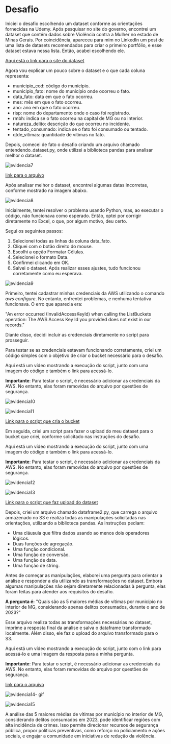# Desafio 

Iniciei o desafio escolhendo um dataset conforme as orientações fornecidas na Udemy. Após pesquisar no site do governo, encontrei um dataset que contém dados sobre Violência contra a Mulher no estado de Minas Gerais.
Por coincidência, apareceu para mim no LinkedIn um post de uma lista de datasets recomendados para criar o primeiro portfólio, e esse dataset estava nessa lista. Então, acabei escolhendo ele.

[Aqui está o link para o site do dataset](https://dados.gov.br/dados/conjuntos-dados/violencia-contra-mulher)

Agora vou explicar um pouco sobre o dataset e o que cada coluna representa:

* municipio_cod: código do município.
* municipio_fato: nome do município onde ocorreu o fato.
* data_fato: data em que o fato ocorreu.
* mes: mês em que o fato ocorreu.
* ano: ano em que o fato ocorreu.
* risp: nome do departamento onde o caso foi registrado.
* rmbh: indica se o fato ocorreu na capital de MG ou no interior.
* natureza_delito: descrição do que ocorreu no incidente.
* tentado_consumado: indica se o fato foi consumado ou tentado.
* qtde_vitimas: quantidade de vítimas no fato.

Depois, comecei de fato o desafio criando um arquivo chamado entendendo_dataset.py, onde utilizei a biblioteca pandas para analisar melhor o dataset.

![evidencia7](../Evidencias/evidencia7.jpeg)

[link para o arquivo](../Desafios/entendendo_dataset.py)

Após analisar melhor o dataset, encontrei algumas datas incorretas, conforme mostrado na imagem abaixo.

![evidencia8](../Evidencias/evidencia8.jpeg)

Inicialmente, tentei resolver o problema usando Python, mas, ao executar o código, não funcionava como esperado. Então, optei por corrigir diretamente no Excel, o que, por algum motivo, deu certo.

Segui os seguintes passos:

1. Selecionei todas as linhas da coluna data_fato.
2. Cliquei com o botão direito do mouse.
3. Escolhi a opção Formatar Células.
4. Selecionei o formato Data.
5. Confirmei clicando em OK.
6. Salvei o dataset.
Após realizar esses ajustes, tudo funcionou corretamente como eu esperava.

![evidencia9](../Evidencias/evidencia9.jpeg)

Primeiro, tentei cadastrar minhas credenciais da AWS utilizando o comando *aws configure*. No entanto, enfrentei problemas, e nenhuma tentativa funcionava. O erro que aparecia era:

"An error occurred (InvalidAccessKeyId) when calling the ListBuckets operation: The AWS Access Key Id you provided does not exist in our records."

Diante disso, decidi incluir as credenciais diretamente no script para prosseguir.

Para testar se as credenciais estavam funcionando corretamente, criei um código simples com o objetivo de criar o bucket necessário para o desafio.

Aqui está um vídeo mostrando a execução do script, junto com uma imagem do código e também o link para acessá-lo.

__Importante__: Para testar o script, é necessário adicionar as credenciais da AWS. No entanto, elas foram removidas do arquivo por questões de segurança.

![evidencia10](../Evidencias/evidencia10.jpeg)

![evidencia11](../Evidencias/evidencia11.gif)

[Link para o script que cria o bucket](../Desafios/criar_bucket.py)

Em seguida, criei um script para fazer o upload do meu dataset para o bucket que criei, conforme solicitado nas instruções do desafio.

Aqui está um vídeo mostrando a execução do script, junto com uma imagem do código e também o link para acessá-lo.

__Importante__: Para testar o script, é necessário adicionar as credenciais da AWS. No entanto, elas foram removidas do arquivo por questões de segurança.

![evidencia12](../Evidencias/evidencia12.jpeg)

![evidencia13](../Evidencias/evidencia13.gif)

[Link para o script que faz upload do dataset](../Desafios/script_boto.py)

Depois, criei um arquivo chamado dataframe2.py, que carrega o arquivo armazenado no S3 e realiza todas as manipulações solicitadas nas orientações, utilizando a biblioteca pandas.
 As instruções pediam:

* Uma cláusula que filtra dados usando ao menos dois operadores lógicos.
* Duas funções de agregação.
* Uma função condicional.
* Uma função de conversão.
* Uma função de data.
* Uma função de string.

Antes de começar as manipulações, elaborei uma pergunta para orientar a análise e responder a ela utilizando as transformações no dataset. Embora algumas manipulações não sejam diretamente relacionadas à pergunta, elas foram feitas para atender aos requisitos do desafio.

__A pergunta é:__
"Quais são as 5 maiores médias de vítimas por município no interior de MG, considerando apenas delitos consumados, durante o ano de 2023?"

Esse arquivo realiza todas as transformações necessárias no dataset, imprime a resposta final da análise e salva o dataframe transformado localmente. Além disso, ele faz o upload do arquivo transformado para o S3.

Aqui está um vídeo mostrando a execução do script, junto com o link para acessá-lo e uma imagem da resposta para a minha pergunta.

__Importante__: Para testar o script, é necessário adicionar as credenciais da AWS. No entanto, elas foram removidas do arquivo por questões de segurança.

[link para o arquivo](../Desafios/dataframe2.py)

![evidencia14- gif](../Evidencias/evidencia14.gif)

![evidencia15](../Evidencias/evidencia15.png)

A análise das 5 maiores médias de vítimas por município no interior de MG, considerando delitos consumados em 2023, pode identificar regiões com alta incidência de crimes. Isso permite direcionar recursos de segurança pública, propor políticas preventivas, como reforço no policiamento e ações sociais, e engajar a comunidade em iniciativas de redução da violência. 
